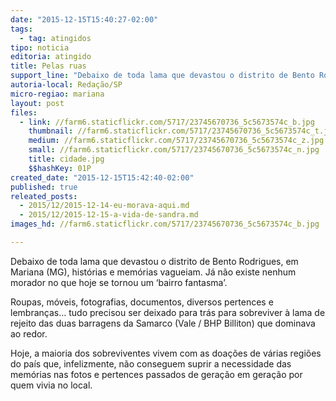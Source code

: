 ```yaml
---
date: "2015-12-15T15:40:27-02:00"
tags:
  - tag: atingidos
tipo: noticia
editoria: atingido
title: Pelas ruas
support_line: "Debaixo de toda lama que devastou o distrito de Bento Rodrigues, em Mariana (MG), histórias e memórias vagueiam."
autoria-local: Redação/SP
micro-regiao: mariana
layout: post
files:
  - link: //farm6.staticflickr.com/5717/23745670736_5c5673574c_b.jpg
    thumbnail: //farm6.staticflickr.com/5717/23745670736_5c5673574c_t.jpg
    medium: //farm6.staticflickr.com/5717/23745670736_5c5673574c_z.jpg
    small: //farm6.staticflickr.com/5717/23745670736_5c5673574c_n.jpg
    title: cidade.jpg
    $$hashKey: 01P
created_date: "2015-12-15T15:42:40-02:00"
published: true
releated_posts:
  - 2015/12/2015-12-14-eu-morava-aqui.md
  - 2015/12/2015-12-15-a-vida-de-sandra.md
images_hd: //farm6.staticflickr.com/5717/23745670736_5c5673574c_b.jpg

---
```

<p>Debaixo de toda lama que devastou o distrito de Bento Rodrigues, em Mariana (MG), hist&oacute;rias e mem&oacute;rias vagueiam. J&aacute; n&atilde;o existe nenhum morador no que hoje se tornou um &lsquo;bairro fantasma&rsquo;.</p>

<p>Roupas, m&oacute;veis, fotografias, documentos, diversos pertences e lembran&ccedil;as&hellip; tudo precisou ser deixado para tr&aacute;s para sobreviver &agrave; lama de rejeito das duas barragens da Samarco (Vale / BHP Billiton) que dominava ao redor.</p>

<p>Hoje, a maioria dos sobreviventes vivem com as doa&ccedil;&otilde;es de v&aacute;rias regi&otilde;es do pa&iacute;s que, infelizmente, n&atilde;o conseguem suprir a necessidade das mem&oacute;rias nas fotos e pertences passados de gera&ccedil;&atilde;o em gera&ccedil;&atilde;o por quem vivia no local.</p>

<p>&nbsp;</p>
